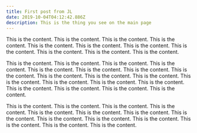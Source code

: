 ```yaml
---
title: First post from JL
date: 2019-10-04T04:12:42.886Z
description: This is the thing you see on the main page
---
```

This is the content. This is the content. This is the content. This is the content. This is the content. This is the content. This is the content. This is the content. This is the content. This is the content. This is the content. 



This is the content. This is the content. This is the content. This is the content. This is the content. This is the content. This is the content. This is the content. This is the content. This is the content. This is the content. This is the content. This is the content. This is the content. This is the content. This is the content. This is the content. This is the content. This is the content. 

This is the content. This is the content. This is the content. This is the content. This is the content. This is the content. This is the content. This is the content. This is the content. This is the content. This is the content. This is the content. This is the content. This is the content.
